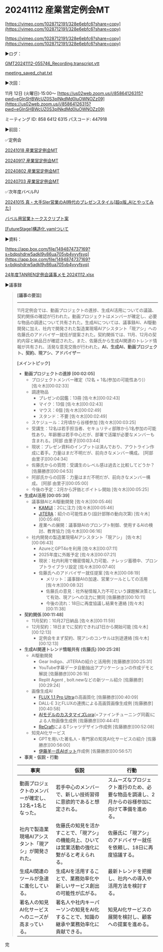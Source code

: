 # 20241112 産業営定例会MT

[https://vimeo.com/1028712191/328e6ebfc6?share=copy](https://vimeo.com/1028712191/328e6ebfc6?share=copy)

[https://vimeo.com/1028712191/328e6ebfc6?share=copy](https://vimeo.com/1028712191/328e6ebfc6?share=copy)

▶️ログ：

[GMT20241112-055746_Recording.transcript.vtt](20241112%20%E7%94%A3%E6%A5%AD%E5%96%B6%E5%AE%9A%E4%BE%8B%E4%BC%9AMT%2013c31bbd522c803fab65ef2f66181296/GMT20241112-055746_Recording.transcript.vtt)

[meeting_saved_chat.txt](20241112%20%E7%94%A3%E6%A5%AD%E5%96%B6%E5%AE%9A%E4%BE%8B%E4%BC%9AMT%2013c31bbd522c803fab65ef2f66181296/meeting_saved_chat.txt)

▶️次回：

11月 12日 (火曜日)⋅15:00～
[https://us02web.zoom.us/j/85864126315?pwd=eGlnSHBWcUZ0S3plNkdMd0luOWNOZz09](https://us02web.zoom.us/j/85864126315?pwd=eGlnSHBWcUZ0S3plNkdMd0luOWNOZz09)

ミーティング ID: 858 6412 6315
パスコード: 447918

▶️前回：

✅定例会

[20241018 産業営定例会MT](20241018%20%E7%94%A3%E6%A5%AD%E5%96%B6%E5%AE%9A%E4%BE%8B%E4%BC%9AMT%2012331bbd522c8068b891dde887fb984a.md) 

[20240917 産業営定例会MT](20240917%20%E7%94%A3%E6%A5%AD%E5%96%B6%E5%AE%9A%E4%BE%8B%E4%BC%9AMT%2010531bbd522c80ce9a8fef30ae9de638.md) 

[20240802 産業営定例会MT](20240802%20%E7%94%A3%E6%A5%AD%E5%96%B6%E5%AE%9A%E4%BE%8B%E4%BC%9AMT%20b32638cfadbf469d948250a35e0ddcdb.md) 

[20240703 産業営定例会MT](20240703%20%E7%94%A3%E6%A5%AD%E5%96%B6%E5%AE%9A%E4%BE%8B%E4%BC%9AMT%20e16cd11829c24ac79e2c265ab71594a3.md) 

✅次年度バベルPJ

[20241015 真・大手SIer営業のAI時代のプレゼンスタイル[超α版_AIとやってみた]](20241015%20%E7%9C%9F%E3%83%BB%E5%A4%A7%E6%89%8BSIer%E5%96%B6%E6%A5%AD%E3%81%AEAI%E6%99%82%E4%BB%A3%E3%81%AE%E3%83%95%E3%82%9A%E3%83%AC%E3%82%BB%E3%82%99%E3%83%B3%E3%82%B9%E3%82%BF%E3%82%A4%E3%83%AB%5B%E8%B6%85%CE%B1%E7%89%88_AI%E3%81%A8%E3%82%84%E3%81%A3%E3%81%A6%E3%81%BF%E3%81%9F%5D%2012031bbd522c8045abe5f11f05952c77.md) 

[バベル用営業トークスクリプト案](%E3%83%8F%E3%82%99%E3%83%98%E3%82%99%E3%83%AB%E7%94%A8%E5%96%B6%E6%A5%AD%E3%83%88%E3%83%BC%E3%82%AF%E3%82%B9%E3%82%AF%E3%83%AA%E3%83%95%E3%82%9A%E3%83%88%E6%A1%88%2011d31bbd522c806db857d8d8f549ed6d.md) 

[[FutureStage]構造化.yamlついて](%5BFutureStage%5D%E6%A7%8B%E9%80%A0%E5%8C%96%20yaml%E3%81%A4%E3%81%84%E3%81%A6%2012131bbd522c804d809ac0dbd38a178d.md) 

▶️資料：

[https://app.box.com/file/1494874737169?s=bdpshdrw5adkl9y86ua705vb4yvyfsyq](https://app.box.com/file/1494874737169?s=bdpshdrw5adkl9y86ua705vb4yvyfsyq)

[24年度TANREN定例会議事メモ 20241112.xlsx](20241112%20%E7%94%A3%E6%A5%AD%E5%96%B6%E5%AE%9A%E4%BE%8B%E4%BC%9AMT%2013c31bbd522c803fab65ef2f66181296/24%25E5%25B9%25B4%25E5%25BA%25A6TANREN%25E5%25AE%259A%25E4%25BE%258B%25E4%25BC%259A%25E8%25AD%25B0%25E4%25BA%258B%25E3%2583%25A1%25E3%2583%25A2_20241112.xlsx)

▶️議事録

> **[議事の要旨]**
> 
> 
> ---
> 
> 11月定例会では、動画プロジェクトの進捗、生成AI活用についての議論、契約関係の確認が行われた。動画プロジェクトはメンバーが確定し、必要な物品の調達について共有された。生成AIについては、議事録AI、AI駆動開発に加え、社内で開発された製造業現場AIアシスタント「現アシ」への佐藤氏のアドバイザー就任が提案された。契約関係では、11月、12月の契約内容と納品日が確認された。また、佐藤氏から生成AI関連のトレンド情報が共有され、活発な意見交換が行われた。**AI、生成AI、動画プロジェクト、契約、現アシ、アドバイザー**
> 
> **[メイントピック]**
> 
> - **動画プロジェクトの進捗 [00:02:05]**
>     - プロジェクトメンバー確定（12名 + 1名(参加の可能性あり)） [佐々木][00:02:33]
>     - 調達物品
>         - プレゼンの図鑑：13冊 [佐々木][00:02:43]
>         - マイク：13個 [佐々木][00:02:43]
>         - マウス：6個 [佐々木][00:02:49]
>         - スタンド：不要 [佐々木][00:02:49]
>     - スケジュール：2月頃から谷様参加 [佐々木][00:03:25]
>     - 受講生：12名は若手担当者、セキュリティ部隊から1名参加の可能性あり。年齢層は若手中心だが、部署で活躍が必要なメンバーも含まれる。[阿部 由里子][00:03:44]
>     - 現状：プレゼン資料のインプットは済んでおり、アウトライン作成に着手。力量はまだ不明だが、前向きなメンバー構成。 [阿部 由里子][00:04:34]
>     - 佐藤氏からの質問：受講生のレベル感は過去と比較してどうか？[佐藤勝彦][00:04:53]
>     - 阿部氏からの回答：力量はまだ不明だが、前向きなメンバー構成。 [阿部 由里子][00:05:00]
>     - 今後の予定：2月から評価とボイトレ開始 [佐々木][00:05:25]
> - **生成AI活用 [00:05:39]**
>     - 議事録AIとAI駆動開発 [佐々木][00:05:46]
>         - [KAMUI](https://prtimes.jp/main/html/rd/p/000000147.000082094.html)：2Cに注力 [佐々木][00:05:46]
>         - [JITERA](https://jitera.com/ja?nextInternalLocale=en)：紹介の可能性あり(設計部隊の動向次第) [佐々木][00:05:46]
>         - 産業への展開：議事録AIのプロンプト制御、使用するAIの検討、教育協力 [佐々木][00:06:16]
>     - 社内開発の製造業現場AIアシスタント「現アシ」 [佐々木][00:06:43]
>         - AzureとGPT4oを利用 [佐々木][00:07:11]
>         - 2025年度に外販予定 [佐々木][00:07:21]
>         - 現状：社内利用で機密情報入力可能、ナレッジ蓄積中、プロンプトライブラリ設定 [佐々木][00:07:40]
>         - 佐藤氏へのアドバイザー就任提案 [佐々木][00:08:19]
>             - メリット：議事録AIの加速、営業ツールとしての活用 [佐々木][00:08:32]
>             - 佐藤氏の意見：社外秘情報入力不可という課題解決策として有効、現アシへの注力に賛同 [佐藤勝彦][00:10:11]
>             - 今後の流れ：18日に再度協議し結果を連絡 [佐々木][00:11:38]
> - **契約関係 [00:11:48]**
>     - 11月契約：10月27日納品 [佐々木][00:11:59]
>     - 12月契約：18日までに契約できれば1日から開始可能 [佐々木][00:12:13]
>         - 定例会をまず契約、現アシのコンサルは別途連絡 [佐々木][00:12:13]
> - **生成AI関連トレンド情報共有 (佐藤氏) [00:25:28]**
>     - AI駆動開発
>         - Gear Indigo、JITERAの紹介と活用例 [佐藤勝彦][00:25:31]
>         - YouTube字幕データ自動抽出アプリケーションの作成デモと解説 [佐藤勝彦][00:26:16]
>         - Replit Agent , bolt.newなどの新ツール紹介 [佐藤勝彦][00:29:24]
>     - 画像生成AI
>         - [FLUX 1.1 Pro Ultra](https://fal.ai/models/fal-ai/flux-pro/v1.1-ultra)の高画質化 [佐藤勝彦][00:40:09]
>         - DALL-E 3とFLUXの連携による高画質画像生成例 [佐藤勝彦][00:40:58]
>         - [AIモデルのカスタマイズLora](https://fal.ai/models/fal-ai/flux-lora-general-training)(=ファインチューニング同義)による人物画像生成例 [佐藤勝彦][00:44:41]
>         - [ReCraft](https://www.recraft.ai/projects)によるTシャツデザイン作成例 [佐藤勝彦][00:52:08]
>     - 知見AI化サービス
>         - GPTを用いた著名人・専門家の知見AI化サービスの紹介 [佐藤勝彦][00:56:00]
>         - [伊藤羊一氏AIボット](https://prtimes.jp/main/html/rd/p/000000036.000016767.html)作成例 [佐藤勝彦][00:56:57]
> - **事実・仮説・行動**
> 
> | 事実 | 仮説 | 行動 |
> | --- | --- | --- |
> | 動画プロジェクトのメンバーが確定し、12名+1名となった。 | 若手中心のメンバーで、新しい技術習得に意欲的であると想定される。 | スムーズなプロジェクト進行のため、必要な物品を調達し、2月からの谷様参加に向けて準備を進める。 |
> | 社内で製造業現場AIアシスタント「現アシ」が開発された。 | 佐藤氏の知見を活かすことで、「現アシ」の機能向上、ひいては営業活動の強化に繋がると考えられる。 | 佐藤氏に「現アシ」のアドバイザー就任を依頼し、18日に再度協議する。 |
> | 生成AI関連のツールが急速に進化している。 | 生成AIを活用することで、業務効率化や新しいサービス創出の可能性が広がる。 | 最新トレンドを把握し、社内への導入や活用方法を検討する。 |
> | 著名人の知見AI化サービスへのニーズが高まっている。 | 著名人や社内キーパーソンの知見をAI化することで、知識の継承や業務効率化に貢献できる。 | 知見AI化サービスの展開を検討し、顧客への提案を進める。 |
> 

完